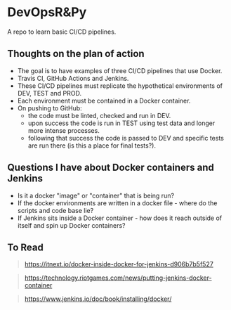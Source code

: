 # DevOpsR&Py
A repo to learn basic CI/CD pipelines.

## Thoughts on the plan of action
* The goal is to have examples of three CI/CD pipelines that use Docker.
* Travis CI, GitHub Actions and Jenkins.
* These CI/CD pipelines must replicate the hypothetical environments of DEV, TEST and PROD.
* Each environment must be contained in a Docker container.
* On pushing to GitHub: 
    - the code must be linted, checked and run in DEV.
    - upon success the code is run in TEST using test data and longer more intense processes.
    - following that success the code is passed to DEV and specific tests are run there (is this a place for final tests?).
    
## Questions I have about Docker containers and Jenkins
* Is it a docker "image" or "container" that is being run?
* If the docker environments are written in a docker file - where do the scripts and code base lie?
* If Jenkins sits inside a Docker container - how does it reach outside of itself and spin up Docker containers?

## To Read
> https://itnext.io/docker-inside-docker-for-jenkins-d906b7b5f527

> https://technology.riotgames.com/news/putting-jenkins-docker-container

> https://www.jenkins.io/doc/book/installing/docker/
